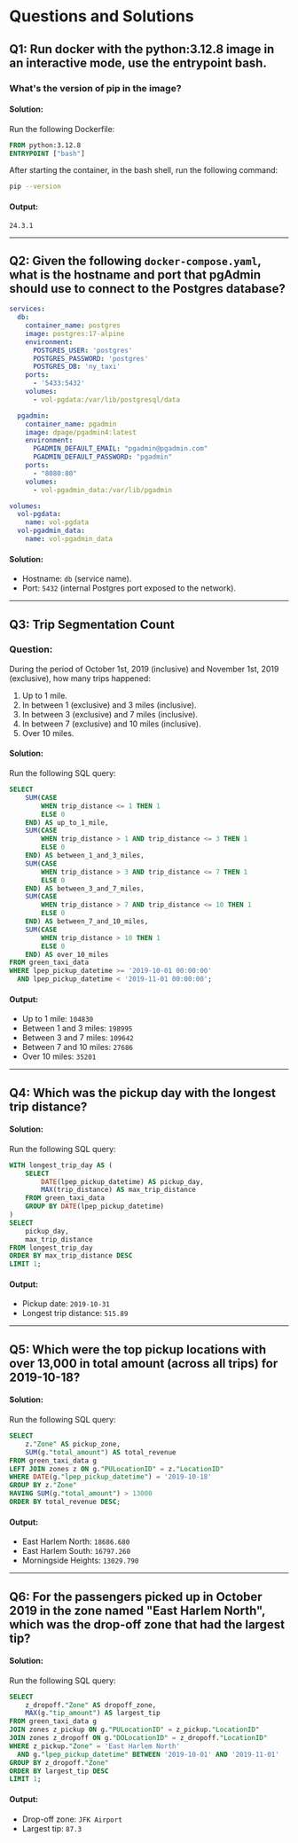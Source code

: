 # Questions and Solutions

## Q1: Run docker with the python:3.12.8 image in an interactive mode, use the entrypoint bash.

### What's the version of pip in the image?

#### Solution:
Run the following Dockerfile:

```dockerfile
FROM python:3.12.8
ENTRYPOINT ["bash"]
```

After starting the container, in the bash shell, run the following command:

```bash
pip --version
```

#### Output:
```
24.3.1
```

---

## Q2: Given the following `docker-compose.yaml`, what is the hostname and port that pgAdmin should use to connect to the Postgres database?

```yaml
services:
  db:
    container_name: postgres
    image: postgres:17-alpine
    environment:
      POSTGRES_USER: 'postgres'
      POSTGRES_PASSWORD: 'postgres'
      POSTGRES_DB: 'ny_taxi'
    ports:
      - '5433:5432'
    volumes:
      - vol-pgdata:/var/lib/postgresql/data

  pgadmin:
    container_name: pgadmin
    image: dpage/pgadmin4:latest
    environment:
      PGADMIN_DEFAULT_EMAIL: "pgadmin@pgadmin.com"
      PGADMIN_DEFAULT_PASSWORD: "pgadmin"
    ports:
      - "8080:80"
    volumes:
      - vol-pgadmin_data:/var/lib/pgadmin  

volumes:
  vol-pgdata:
    name: vol-pgdata
  vol-pgadmin_data:
    name: vol-pgadmin_data
```

#### Solution:
- Hostname: `db` (service name).
- Port: `5432` (internal Postgres port exposed to the network).

---

## Q3: Trip Segmentation Count

### Question:
During the period of October 1st, 2019 (inclusive) and November 1st, 2019 (exclusive), how many trips happened:
1. Up to 1 mile.
2. In between 1 (exclusive) and 3 miles (inclusive).
3. In between 3 (exclusive) and 7 miles (inclusive).
4. In between 7 (exclusive) and 10 miles (inclusive).
5. Over 10 miles.

#### Solution:
Run the following SQL query:

```sql
SELECT 
    SUM(CASE 
        WHEN trip_distance <= 1 THEN 1
        ELSE 0
    END) AS up_to_1_mile,
    SUM(CASE 
        WHEN trip_distance > 1 AND trip_distance <= 3 THEN 1
        ELSE 0
    END) AS between_1_and_3_miles,
    SUM(CASE 
        WHEN trip_distance > 3 AND trip_distance <= 7 THEN 1
        ELSE 0
    END) AS between_3_and_7_miles,
    SUM(CASE 
        WHEN trip_distance > 7 AND trip_distance <= 10 THEN 1
        ELSE 0
    END) AS between_7_and_10_miles,
    SUM(CASE 
        WHEN trip_distance > 10 THEN 1
        ELSE 0
    END) AS over_10_miles
FROM green_taxi_data
WHERE lpep_pickup_datetime >= '2019-10-01 00:00:00'
  AND lpep_pickup_datetime < '2019-11-01 00:00:00';
```

#### Output:
- Up to 1 mile: `104830`
- Between 1 and 3 miles: `198995`
- Between 3 and 7 miles: `109642`
- Between 7 and 10 miles: `27686`
- Over 10 miles: `35201`

---

## Q4: Which was the pickup day with the longest trip distance?

#### Solution:
Run the following SQL query:

```sql
WITH longest_trip_day AS (
    SELECT 
        DATE(lpep_pickup_datetime) AS pickup_day,
        MAX(trip_distance) AS max_trip_distance
    FROM green_taxi_data
    GROUP BY DATE(lpep_pickup_datetime)
)
SELECT 
    pickup_day,
    max_trip_distance
FROM longest_trip_day
ORDER BY max_trip_distance DESC
LIMIT 1;
```

#### Output:
- Pickup date: `2019-10-31`
- Longest trip distance: `515.89`

---

## Q5: Which were the top pickup locations with over 13,000 in total amount (across all trips) for 2019-10-18?

#### Solution:
Run the following SQL query:

```sql
SELECT 
    z."Zone" AS pickup_zone,
    SUM(g."total_amount") AS total_revenue
FROM green_taxi_data g
LEFT JOIN zones z ON g."PULocationID" = z."LocationID"
WHERE DATE(g."lpep_pickup_datetime") = '2019-10-18'
GROUP BY z."Zone"
HAVING SUM(g."total_amount") > 13000
ORDER BY total_revenue DESC;
```

#### Output:
- East Harlem North: `18686.680`
- East Harlem South: `16797.260`
- Morningside Heights: `13029.790`

---

## Q6: For the passengers picked up in October 2019 in the zone named "East Harlem North", which was the drop-off zone that had the largest tip?

#### Solution:
Run the following SQL query:

```sql
SELECT 
    z_dropoff."Zone" AS dropoff_zone,
    MAX(g."tip_amount") AS largest_tip
FROM green_taxi_data g
JOIN zones z_pickup ON g."PULocationID" = z_pickup."LocationID"
JOIN zones z_dropoff ON g."DOLocationID" = z_dropoff."LocationID"
WHERE z_pickup."Zone" = 'East Harlem North'
  AND g."lpep_pickup_datetime" BETWEEN '2019-10-01' AND '2019-11-01'
GROUP BY z_dropoff."Zone"
ORDER BY largest_tip DESC
LIMIT 1;
```

#### Output:
- Drop-off zone: `JFK Airport`
- Largest tip: `87.3`
